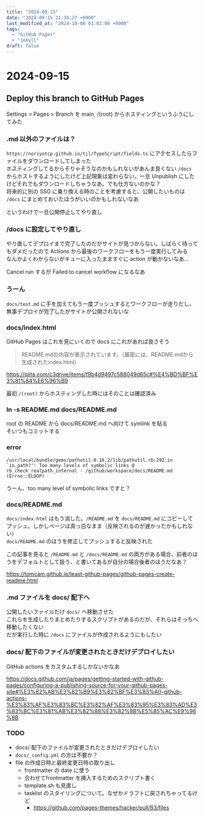 ```yaml
---
title: "2024-09-15"
date: "2024-09-15 21:38:27 +0900"
last_modified_at: "2024-10-06 01:02:06 +0900"
tags:
  - "GitHub Pages"
  - "Jekyll"
draft: false
---
```

# 2024-09-15

## Deploy this branch to GitHub Pages
Settings > Pages > Branch を main, /(root) からホスティングというふうにしてみた

### .md 以外のファイルは？
`https://noriyotcp.github.io/til/TypeScript/fields.ts` にアクセスしたらファイルをダウンロードしてしまった  
ホスティングしてるからそりゃそうなのかもしれないがあんま良くない
`/docs` からホストするようにしたけど上記現象は変わらない。一旦 Unpublish にしたけどそれでもダウンロードしちゃうなあ。でも仕方ないのかな？  
将来的に別の SSG に乗り換える時のことを考慮すると、公開したいものは `/docs` にまとめておいたほうがいいのかもしれないなあ

というわけで一旦公開停止してやり直し

### /docs に設定してやり直し
やり直してデプロイまで完了したのだがサイトが見つからない。しばらく待ってもダメだったので Actions から最後のワークフローをもう一度実行してみる  
なんかよくわからないがキューに入ったまますぐに action が動かないなあ…

Cancel run するが Failed to cancel workflow になるなあ

### うーん
`docs/test.md` に手を加えてもう一度プッシュするとワークフローが走りだし、無事デプロイが完了したがサイトが公開されないな

### docs/index.html
GitHub Pages はこれを見にいくので docs にこれがあれば良さそう

> README.mdの内容が表示されています。（厳密には、README.mdから生成されたindex.html）

https://qiita.com/c3drive/items/f9b4d9497c588049d65c#%E4%BD%BF%E3%81%84%E6%96%B9

最初 `/(root)` からホスティングした時にはそのことは確認済み  

### ln -s README.md docs/README.md
root の README から docs/README.md へ向けて symlink を貼る  
そいつもコミットする

### error
```
/usr/local/bundle/gems/pathutil-0.16.2/lib/pathutil.rb:292:in `in_path?': Too many levels of symbolic links @ rb_check_realpath_internal - /github/workspace/docs/README.md (Errno::ELOOP)
```

うーん、too many level of symbolic links ですと？

### docs/README.md
`docs/index.html` はもう消した。`/README.md` を `docs/README.md` にコピーしてプッシュ。しかしページは真っ白なまま（反映されるのが遅かったかもしれない）  
`docs/README.md` のほうを修正してプッシュすると反映された

この記事を見ると `/README.md` と `/docs/README.md` の両方がある場合、前者のほうをデフォルトとして扱う、と書いてあるが自分の場合後者のほうだなあ？

https://tomcam.github.io/least-github-pages/github-pages-create-readme.html

### .md ファイルを docs/ 配下へ
公開したいファイルだけ `docs/` へ移動させた  
これらを生成したりまとめたりするスクリプトがあるのだが、それらはそっちへ移動したくない  
だが実行した時に `/docs` にファイルが作成されるようにもしたい

### docs/ 配下のファイルが変更されたときだけデプロイしたい
GitHub actions をカスタムするしかないかなあ

https://docs.github.com/ja/pages/getting-started-with-github-pages/configuring-a-publishing-source-for-your-github-pages-site#%E3%82%AB%E3%82%B9%E3%82%BF%E3%83%A0-github-actions-%E3%83%AF%E3%83%BC%E3%82%AF%E3%83%95%E3%83%AD%E3%83%BC%E3%81%AB%E3%82%88%E3%82%8B%E5%85%AC%E9%96%8B

### TODO

- docs/ 配下のファイルが変更されたときだけデプロイしたい
- `docs/_config.yml` の方は不要か？
- file の作成日時と最終変更日時の取り出し
  - frontmatter の date に使う
  - 合わせてfrontmatter を挿入するためのスクリプト書く
  - template.sh も見直し
  - tasklist のスタイリングについて。なぜかドラフトに戻されちゃってるけど
    - https://github.com/pages-themes/hacker/pull/83/files
